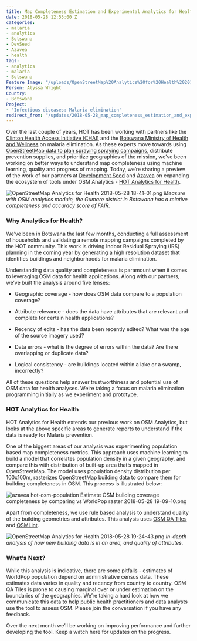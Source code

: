 ```yaml
---
title: Map Completeness Estimation and Experimental Analytics for Health
date: 2018-05-28 12:55:00 Z
categories:
- malaria
- analytics
- Botswana
- DevSeed
- Azavea
- health
tags:
- analytics
- malaria
- Botswana
Feature Image: "/uploads/OpenStreetMap%20Analytics%20for%20Health%202018-05-28%2018-41-01.png"
Person: Alyssa Wright
Country:
- Botswana
Project:
- 'Infectious diseases: Malaria elimination'
redirect_from: "/updates/2018-05-28_map_completeness_estimation_and_experimental_analytics_for_health"
---
```


Over the last couple of years, HOT has been working with partners like the [Clinton Health Access Initiative (CHAI)](https://clintonhealthaccess.org/) and the [Botswana Ministry of Health and Wellness](http://www.moh.gov.bw/) on malaria elimination. As these experts move towards using [OpenStreetMap data to plan spraying spraying campaigns](https://www.hotosm.org/updates/2018-05-16_field_surveying_in_botswana_to_support_the_national_malaria_programme), distribute prevention supplies, and prioritize geographies of the mission, we’ve been working on better ways to understand map completeness using machine learning, quality and progress of mapping. Today, we’re sharing a preview of the work of our partners at [Development Seed](https://developmentseed.org/) and [Azavea](https://www.azavea.com/) on expanding the ecosystem of tools under OSM Analytics - [HOT Analytics for Health](https://health.osm-analytics.org/).

![OpenStreetMap Analytics for Health 2018-05-28 18-41-01.png](/uploads/OpenStreetMap%20Analytics%20for%20Health%202018-05-28%2018-41-01.png)
*Measure with OSM analytics module, the Gumare district in Botswana has a relative completeness and accuracy score of FAIR.*

### Why Analytics for Health?

We’ve been in Botswana the last few months, conducting a full assessment of households and validating a remote mapping campaigns completed by the HOT community. This work is driving Indoor Residual Spraying (IRS) planning in the coming year by generating a high resolution dataset that identifies buildings and neighborhoods for malaria elimination.

Understanding data quality and completeness is paramount when it comes to leveraging OSM data for health applications. Along with our partners, we’ve built the analysis around five lenses:

* Geographic coverage -  how does OSM data compare to a population coverage?

* Attribute relevance -  does the data have attributes that are relevant and complete for certain health applications?

* Recency of edits -  has the data been recently edited? What was the age of the source imagery used?

* Data errors - what is the degree of errors within the data? Are there overlapping or duplicate data?

* Logical consistency -  are buildings located within a lake or a swamp, incorrectly?

All of these questions help answer trustworthiness and potential use of OSM data for health analyses. We’re taking a focus on malaria elimination programming initially as we experiment and prototype.

### HOT Analytics for Health

HOT Analytics for Health extends our previous work on OSM Analytics, but looks at the above specific areas to generate reports to understand if the data is ready for Malaria prevention.

One of the biggest areas of our analysis was experimenting population based map completeness metrics. This approach uses machine learning to build a model that correlates population density in a given geography, and compare this with distribution of built-up area that’s mapped in OpenStreetMap. The model uses population density distribution per 100x100m, rasterizes OpenStreetMap building data to compare them for building completeness in OSM. This process is illustrated below:

![azavea hot-osm-population  Estimate OSM building coverage completeness by comparing vs WorldPop raster 2018-05-28 19-09-10.png](/uploads/azavea%20hot-osm-population%20%20Estimate%20OSM%20building%20coverage%20completeness%20by%20comparing%20vs%20WorldPop%20raster%202018-05-28%2019-09-10.png)

Apart from completeness, we use rule based analysis to understand quality of the building geometries and attributes. This analysis uses [OSM QA Tiles](http://osmlab.github.io/osm-qa-tiles/) and [OSMLint](http://github.com/hotosm/osmlint).

![OpenStreetMap Analytics for Health 2018-05-28 19-24-43.png](/uploads/OpenStreetMap%20Analytics%20for%20Health%202018-05-28%2019-24-43.png)
*In-depth analysis of how new building data is in an area, and quality of attributes.*

### What’s Next?

While this analysis is indicative, there are some pitfalls - estimates of WorldPop population depend on administrative census data. These estimates data varies in quality and recency from country to country. OSM QA Tiles is prone to causing marginal over or under estimation on the boundaries of the geographies.  We’re taking a hard look at how we communicate this data to help public health practitioners and data analysts use the tool to assess OSM. Please join the conversation if you have any feedback.
 
Over the next month we’ll be working on improving performance and further developing the tool. Keep a watch here for updates on the progress.